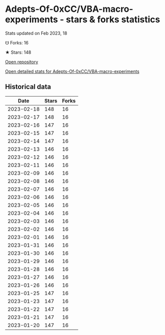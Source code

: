 # Adepts-Of-0xCC/VBA-macro-experiments - stars & forks statistics

Stats updated on Feb 2023, 18

☋ Forks: 16

★ Stars: 148

[Open repository](https://github.com/Adepts-Of-0xCC/VBA-macro-experiments)

[Open detailed stats for Adepts-Of-0xCC/VBA-macro-experiments](https://reviewgithub.com/rep/Adepts-Of-0xCC/VBA-macro-experiments)

## Historical data
| Date | Stars | Forks |
|------|-------|-------|
| 2023-02-18 | 148 | 16 | 
| 2023-02-17 | 148 | 16 | 
| 2023-02-16 | 147 | 16 | 
| 2023-02-15 | 147 | 16 | 
| 2023-02-14 | 147 | 16 | 
| 2023-02-13 | 146 | 16 | 
| 2023-02-12 | 146 | 16 | 
| 2023-02-11 | 146 | 16 | 
| 2023-02-09 | 146 | 16 | 
| 2023-02-08 | 146 | 16 | 
| 2023-02-07 | 146 | 16 | 
| 2023-02-06 | 146 | 16 | 
| 2023-02-05 | 146 | 16 | 
| 2023-02-04 | 146 | 16 | 
| 2023-02-03 | 146 | 16 | 
| 2023-02-02 | 146 | 16 | 
| 2023-02-01 | 146 | 16 | 
| 2023-01-31 | 146 | 16 | 
| 2023-01-30 | 146 | 16 | 
| 2023-01-29 | 146 | 16 | 
| 2023-01-28 | 146 | 16 | 
| 2023-01-27 | 146 | 16 | 
| 2023-01-26 | 146 | 16 | 
| 2023-01-25 | 147 | 16 | 
| 2023-01-23 | 147 | 16 | 
| 2023-01-22 | 147 | 16 | 
| 2023-01-21 | 147 | 16 | 
| 2023-01-20 | 147 | 16 | 

